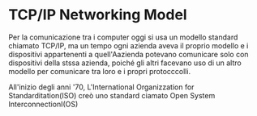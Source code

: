 # TCP/IP Networking Model
Per la comunicazione tra i computer oggi si usa un modello standard chiamato
TCP/IP, ma un tempo ogni azienda aveva il proprio modello e i dispositivi
appartenenti a quell'Aazienda potevano comunicare solo con dispositivi della
stssa azienda, poiché gli altri facevano uso di un altro modello per comunicare
tra loro e i propri protocccolli.

All'inizio degli anni '70, L'International Organizzation for Standarditation(ISO)
creò uno standard ciamato Open System InterconnectionI(OS)